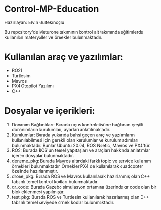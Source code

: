 # Control-MP-Education 

Hazırlayan: Elvin Gültekinoğlu 

Bu repository'de Meturone takımının kontrol alt takımında eğitimlerde kullanılan materyaller ve örnekler bulunmaktadır. 

# Kullanılan araç ve yazılımlar: 
- ROS1
- Turtlesim 
- Mavros 
- PX4 Otopilot Yazılımı 
- C++ 

# Dosyalar ve içerikleri: 

1. Donanım Bağlantıları: Burada uçuş kontrolcüsüne bağlanan çeşitli donanımların kurulumları, ayarları anlatılmaktadır. 
2. Kurulumlar: Burada yukarıda bahsi geçen araç ve yazılımların kullanılabilmesi için gerekli olan kurulumlar ve kurulum adımları bulunmaktadır. Bunlar Ubuntu 20.04, ROS Noetic, Mavros ve PX4'tür. 
3. ROS: Burada ROS'un temel yapıtaşları ve araçları hakkında anlatımlar içeren dosyalar bulunmaktadır.
4. deneme_pkg: Burada Mavros altındaki farklı topic ve service kullanım örnekleri bulunmaktadır. Örnekler PX4 de kullanılarak quadcopter özelinde hazırlanmıştır. 
5. drone_pkg: Burada ROS ve Mavros kullanılarak hazırlanmış olan C++ tabanlı temel kontrol kodları bulunmaktadır.
6. qr_code: Burada Gazebo simulasyon ortamına üzerinde qr code olan bir blok eklenmesi yapılmıştır. 
7. test_pkg: Burada ROS ve Turtlesim kullanılarak hazırlanmış olan C++ tabanlı temel seviyede örnek kodlar bulunmaktadır. 

